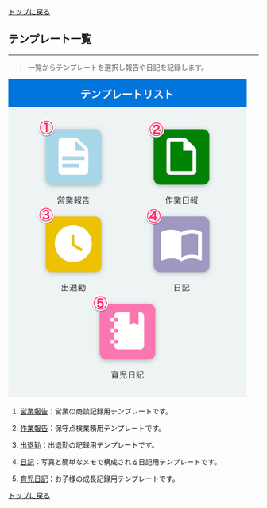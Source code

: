 [トップに戻る](./index.md)

## テンプレート一覧
***

> 一覧からテンプレートを選択し報告や日記を記録します。

<img src="imgs/templates.png" width="480px">

1. [営業報告](templates/sales_report.md)：営業の商談記録用テンプレートです。

1. [作業報告](templates/work_report.md)：保守点検業務用テンプレートです。

1. [出退勤](templates/attendance.md)：出退勤の記録用テンプレートです。

1. [日記](templates/diary.md)：写真と簡単なメモで構成される日記用テンプレートです。

1. [育児日記](templates/baby_book.md)：お子様の成長記録用テンプレートです。

[トップに戻る](./index.md)